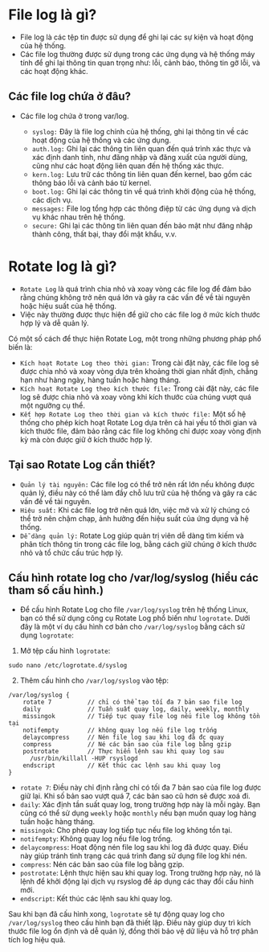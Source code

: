 # File log là gì?

- File log là các tệp tin được sử dụng để ghi lại các sự kiện và hoạt động của hệ thống. 
- Các file log thường được sử dụng trong các ứng dụng và hệ thống máy tính để ghi lại thông tin quan trọng như: lỗi, cảnh báo, thông tin gỡ lỗi, và các hoạt động khác.

## Các file log chứa ở đâu?

- Các file log chứa ở trong var/log.

  - `syslog:` Đây là file log chính của hệ thống, ghi lại thông tin về các hoạt động của hệ thống và các ứng dụng.
  - `auth.log:` Ghi lại các thông tin liên quan đến quá trình xác thực và xác định danh tính, như đăng nhập và đăng xuất của người dùng, cũng như các hoạt động liên quan đến hệ thống xác thực.
  - `kern.log:` Lưu trữ các thông tin liên quan đến kernel, bao gồm các thông báo lỗi và cảnh báo từ kernel.
  - `boot.log:` Ghi lại các thông tin về quá trình khởi động của hệ thống, các dịch vụ.
  - `messages:` File log tổng hợp các thông điệp từ các ứng dụng và dịch vụ khác nhau trên hệ thống.
  - `secure:` Ghi lại các thông tin liên quan đến bảo mật như đăng nhập thành công, thất bại, thay đổi mật khẩu, v.v.


# Rotate log là gì? 

- `Rotate Log` là quá trình chia nhỏ và xoay vòng các file log để đảm bảo rằng chúng không trở nên quá lớn và gây ra các vấn đề về tài nguyên hoặc hiệu suất của hệ thống. 
- Việc này thường được thực hiện để giữ cho các file log ở mức kích thước hợp lý và dễ quản lý.

Có một số cách để thực hiện Rotate Log, một trong những phương pháp phổ biến là:

- `Kích hoạt Rotate Log theo thời gian:` Trong cài đặt này, các file log sẽ được chia nhỏ và xoay vòng dựa trên khoảng thời gian nhất định, chẳng hạn như hàng ngày, hàng tuần hoặc hàng tháng.
- `Kích hoạt Rotate Log theo kích thước file:` Trong cài đặt này, các file log sẽ được chia nhỏ và xoay vòng khi kích thước của chúng vượt quá một ngưỡng cụ thể.
- `Kết hợp Rotate Log theo thời gian và kích thước file:` Một số hệ thống cho phép kích hoạt Rotate Log dựa trên cả hai yếu tố thời gian và kích thước file, đảm bảo rằng các file log không chỉ được xoay vòng định kỳ mà còn được giữ ở kích thước hợp lý.

## Tại sao Rotate Log cần thiết?

- `Quản lý tài nguyên:` Các file log có thể trở nên rất lớn nếu không được quản lý, điều này có thể làm đầy chỗ lưu trữ của hệ thống và gây ra các vấn đề về tài nguyên.
- `Hiệu suất:` Khi các file log trở nên quá lớn, việc mở và xử lý chúng có thể trở nên chậm chạp, ảnh hưởng đến hiệu suất của ứng dụng và hệ thống.
- `Dễ dàng quản lý:` Rotate Log giúp quản trị viên dễ dàng tìm kiếm và phân tích thông tin trong các file log, bằng cách giữ chúng ở kích thước nhỏ và tổ chức cấu trúc hợp lý.

## Cấu hình rotate log cho /var/log/syslog (hiểu các tham số cấu hình.)

- Để cấu hình Rotate Log cho file `/var/log/syslog` trên hệ thống Linux, bạn có thể sử dụng công cụ Rotate Log phổ biến như `logrotate`. Dưới đây là một ví dụ cấu hình cơ bản cho `/var/log/syslog` bằng cách sử dụng `logrotate`:

1. Mở tệp cấu hình `logrotate`:

```
sudo nano /etc/logrotate.d/syslog
```

2. Thêm cấu hình cho `/var/log/syslog` vào tệp:

```
/var/log/syslog {
    rotate 7          // chỉ có thể tạo tối đa 7 bản sao file log
    daily             // Tuần suất quay log, daily, weekly, monthly
    missingok         // Tiếp tục quay file log nếu file log không tồn tại
    notifempty        // không quay log nếu file log trống
    delaycompress     // Nén file log sau khi log đã đc quay
    compress          // Né các bản sao của file log bằng gzip
    postrotate        // Thực hiển lệnh sau khi quay log sau
      /usr/bin/killall -HUP rsyslogd
    endscript         // Kết thúc cac lệnh sau khi quay log
}
```

- `rotate 7`: Điều này chỉ định rằng chỉ có tối đa 7 bản sao của file log được giữ lại. Khi số bản sao vượt quá 7, các bản sao cũ hơn sẽ được xoá đi.
- `daily`: Xác định tần suất quay log, trong trường hợp này là mỗi ngày. Bạn cũng có thể sử dụng `weekly` hoặc `monthly` nếu bạn muốn quay log hàng tuần hoặc hàng tháng.
- `missingok`: Cho phép quay log tiếp tục nếu file log không tồn tại.
- `notifempty`: Không quay log nếu file log trống.
- `delaycompress`: Hoạt động nén file log sau khi log đã được quay. Điều này giúp tránh tình trạng các quá trình đang sử dụng file log khi nén.
- `compress`: Nén các bản sao của file log bằng gzip.
- `postrotate`: Lệnh thực hiện sau khi quay log. Trong trường hợp này, nó là lệnh để khởi động lại dịch vụ rsyslog để áp dụng các thay đổi cấu hình mới.
- `endscript`: Kết thúc các lệnh sau khi quay log.

Sau khi bạn đã cấu hình xong, `logrotate` sẽ tự động quay log cho `/var/log/syslog` theo cấu hình bạn đã thiết lập. Điều này giúp duy trì kích thước file log ổn định và dễ quản lý, đồng thời bảo vệ dữ liệu và hỗ trợ phân tích log hiệu quả.

